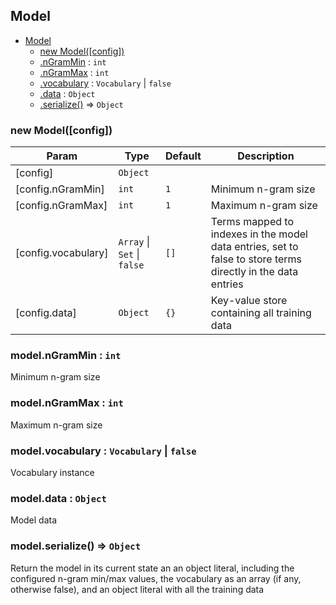 <a name="Model"></a>

## Model

* [Model](#Model)
    * [new Model([config])](#new_Model_new)
    * [.nGramMin](#Model+nGramMin) : `int`
    * [.nGramMax](#Model+nGramMax) : `int`
    * [.vocabulary](#Model+vocabulary) : `Vocabulary` \| `false`
    * [.data](#Model+data) : `Object`
    * [.serialize()](#Model+serialize) ⇒ `Object`

<a name="new_Model_new"></a>

### new Model([config])

| Param | Type | Default | Description |
| --- | --- | --- | --- |
| [config] | `Object` |  |  |
| [config.nGramMin] | `int` | `1` | Minimum n-gram size |
| [config.nGramMax] | `int` | `1` | Maximum n-gram size |
| [config.vocabulary] | `Array` \| `Set` \| `false` | `[]` | Terms mapped to indexes in the model data entries, set to false to store terms directly in the data entries |
| [config.data] | `Object` | `{}` | Key-value store containing all training data |

<a name="Model+nGramMin"></a>

### model.nGramMin : `int`
Minimum n-gram size

<a name="Model+nGramMax"></a>

### model.nGramMax : `int`
Maximum n-gram size

<a name="Model+vocabulary"></a>

### model.vocabulary : `Vocabulary` \| `false`
Vocabulary instance

<a name="Model+data"></a>

### model.data : `Object`
Model data

<a name="Model+serialize"></a>

### model.serialize() ⇒ `Object`
Return the model in its current state an an object literal, including the
configured n-gram min/max values, the vocabulary as an array (if any,
otherwise false), and an object literal with all the training data
